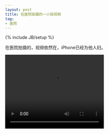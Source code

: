 ```yaml
---
layout: post
title: 在医院拍摄的一小段视频
tag:
- 医院
---
```

{% include JB/setup %}

在医院拍摄的，视频依然在，iPhone已经为他人妇。

<video width="320" height="240" controls="controls">
  <source src="/assets/videos/video_02.mp4" type="video/mp4" />
  Your browser does not support the video tag.
</video>

